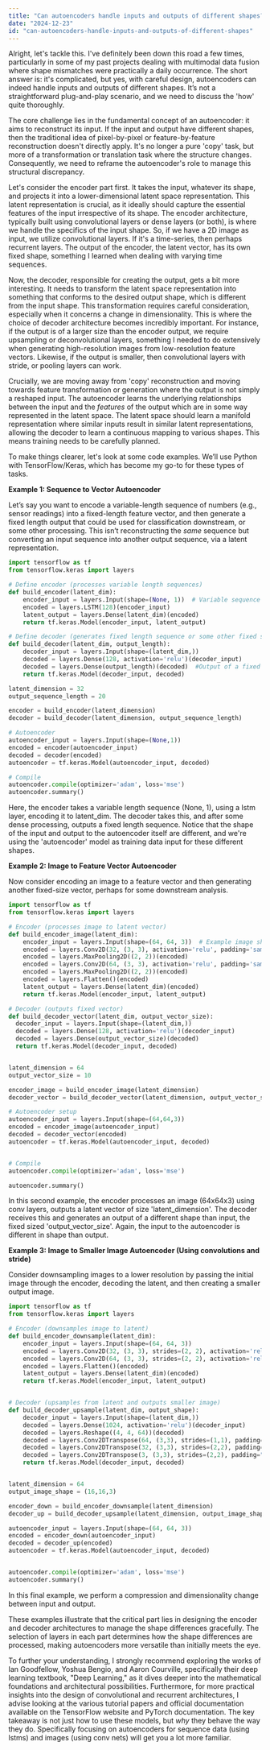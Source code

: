 ```yaml
---
title: "Can autoencoders handle inputs and outputs of different shapes?"
date: "2024-12-23"
id: "can-autoencoders-handle-inputs-and-outputs-of-different-shapes"
---
```


Alright, let's tackle this. I've definitely been down this road a few times, particularly in some of my past projects dealing with multimodal data fusion where shape mismatches were practically a daily occurrence. The short answer is: it's complicated, but yes, with careful design, autoencoders can indeed handle inputs and outputs of different shapes. It’s not a straightforward plug-and-play scenario, and we need to discuss the 'how' quite thoroughly.

The core challenge lies in the fundamental concept of an autoencoder: it aims to reconstruct its input. If the input and output have different shapes, then the traditional idea of pixel-by-pixel or feature-by-feature reconstruction doesn't directly apply. It's no longer a pure 'copy' task, but more of a transformation or translation task where the structure changes. Consequently, we need to reframe the autoencoder's role to manage this structural discrepancy.

Let's consider the encoder part first. It takes the input, whatever its shape, and projects it into a lower-dimensional latent space representation. This latent representation is crucial, as it ideally should capture the essential features of the input irrespective of its shape. The encoder architecture, typically built using convolutional layers or dense layers (or both), is where we handle the specifics of the input shape. So, if we have a 2D image as input, we utilize convolutional layers. If it's a time-series, then perhaps recurrent layers. The output of the encoder, the latent vector, has its own fixed shape, something I learned when dealing with varying time sequences.

Now, the decoder, responsible for creating the output, gets a bit more interesting. It needs to transform the latent space representation into something that conforms to the desired output shape, which is different from the input shape. This transformation requires careful consideration, especially when it concerns a change in dimensionality. This is where the choice of decoder architecture becomes incredibly important. For instance, if the output is of a larger size than the encoder output, we require upsampling or deconvolutional layers, something I needed to do extensively when generating high-resolution images from low-resolution feature vectors. Likewise, if the output is smaller, then convolutional layers with stride, or pooling layers can work.

Crucially, we are moving away from 'copy' reconstruction and moving towards feature transformation or generation where the output is not simply a reshaped input. The autoencoder learns the underlying relationships between the input and the *features* of the output which are in some way represented in the latent space. The latent space should learn a manifold representation where similar inputs result in similar latent representations, allowing the decoder to learn a continuous mapping to various shapes. This means training needs to be carefully planned.

To make things clearer, let's look at some code examples. We’ll use Python with TensorFlow/Keras, which has become my go-to for these types of tasks.

**Example 1: Sequence to Vector Autoencoder**

Let’s say you want to encode a variable-length sequence of numbers (e.g., sensor readings) into a fixed-length feature vector, and then generate a fixed length output that could be used for classification downstream, or some other processing. This isn’t reconstructing the *same* sequence but converting an input sequence into another output sequence, via a latent representation.

```python
import tensorflow as tf
from tensorflow.keras import layers

# Define encoder (processes variable length sequences)
def build_encoder(latent_dim):
    encoder_input = layers.Input(shape=(None, 1))  # Variable sequence length, 1 feature
    encoded = layers.LSTM(128)(encoder_input)
    latent_output = layers.Dense(latent_dim)(encoded)
    return tf.keras.Model(encoder_input, latent_output)

# Define decoder (generates fixed length sequence or some other fixed shape output)
def build_decoder(latent_dim, output_length):
    decoder_input = layers.Input(shape=(latent_dim,))
    decoded = layers.Dense(128, activation='relu')(decoder_input)
    decoded = layers.Dense(output_length)(decoded)  #Output of a fixed length
    return tf.keras.Model(decoder_input, decoded)

latent_dimension = 32
output_sequence_length = 20

encoder = build_encoder(latent_dimension)
decoder = build_decoder(latent_dimension, output_sequence_length)

# Autoencoder
autoencoder_input = layers.Input(shape=(None,1))
encoded = encoder(autoencoder_input)
decoded = decoder(encoded)
autoencoder = tf.keras.Model(autoencoder_input, decoded)

# Compile
autoencoder.compile(optimizer='adam', loss='mse')
autoencoder.summary()
```

Here, the encoder takes a variable length sequence (None, 1), using a lstm layer, encoding it to latent_dim. The decoder takes this, and after some dense processing, outputs a fixed length sequence. Notice that the shape of the input and output to the autoencoder itself are different, and we're using the 'autoencoder' model as training data input for these different shapes.

**Example 2: Image to Feature Vector Autoencoder**

Now consider encoding an image to a feature vector and then generating another fixed-size vector, perhaps for some downstream analysis.

```python
import tensorflow as tf
from tensorflow.keras import layers

# Encoder (processes image to latent vector)
def build_encoder_image(latent_dim):
    encoder_input = layers.Input(shape=(64, 64, 3))  # Example image shape
    encoded = layers.Conv2D(32, (3, 3), activation='relu', padding='same')(encoder_input)
    encoded = layers.MaxPooling2D((2, 2))(encoded)
    encoded = layers.Conv2D(64, (3, 3), activation='relu', padding='same')(encoded)
    encoded = layers.MaxPooling2D((2, 2))(encoded)
    encoded = layers.Flatten()(encoded)
    latent_output = layers.Dense(latent_dim)(encoded)
    return tf.keras.Model(encoder_input, latent_output)

# Decoder (outputs fixed vector)
def build_decoder_vector(latent_dim, output_vector_size):
  decoder_input = layers.Input(shape=(latent_dim,))
  decoded = layers.Dense(128, activation='relu')(decoder_input)
  decoded = layers.Dense(output_vector_size)(decoded)
  return tf.keras.Model(decoder_input, decoded)


latent_dimension = 64
output_vector_size = 10

encoder_image = build_encoder_image(latent_dimension)
decoder_vector = build_decoder_vector(latent_dimension, output_vector_size)

# Autoencoder setup
autoencoder_input = layers.Input(shape=(64,64,3))
encoded = encoder_image(autoencoder_input)
decoded = decoder_vector(encoded)
autoencoder = tf.keras.Model(autoencoder_input, decoded)


# Compile
autoencoder.compile(optimizer='adam', loss='mse')

autoencoder.summary()
```

In this second example, the encoder processes an image (64x64x3) using conv layers, outputs a latent vector of size 'latent_dimension'. The decoder receives this and generates an output of a different shape than input, the fixed sized 'output_vector_size'. Again, the input to the autoencoder is different in shape than output.

**Example 3: Image to Smaller Image Autoencoder (Using convolutions and stride)**

Consider downsampling images to a lower resolution by passing the initial image through the encoder, decoding the latent, and then creating a smaller output image.

```python
import tensorflow as tf
from tensorflow.keras import layers

# Encoder (downsamples image to latent)
def build_encoder_downsample(latent_dim):
    encoder_input = layers.Input(shape=(64, 64, 3))
    encoded = layers.Conv2D(32, (3, 3), strides=(2, 2), activation='relu', padding='same')(encoder_input)
    encoded = layers.Conv2D(64, (3, 3), strides=(2, 2), activation='relu', padding='same')(encoded)
    encoded = layers.Flatten()(encoded)
    latent_output = layers.Dense(latent_dim)(encoded)
    return tf.keras.Model(encoder_input, latent_output)


# Decoder (upsamples from latent and outputs smaller image)
def build_decoder_upsample(latent_dim, output_shape):
    decoder_input = layers.Input(shape=(latent_dim,))
    decoded = layers.Dense(1024, activation='relu')(decoder_input)
    decoded = layers.Reshape((4, 4, 64))(decoded)
    decoded = layers.Conv2DTranspose(64, (3,3), strides=(1,1), padding="same", activation="relu")(decoded)
    decoded = layers.Conv2DTranspose(32, (3,3), strides=(2,2), padding="same", activation="relu")(decoded)
    decoded = layers.Conv2DTranspose(3, (3,3), strides=(2,2), padding="same", activation="relu")(decoded)
    return tf.keras.Model(decoder_input, decoded)


latent_dimension = 64
output_image_shape = (16,16,3)

encoder_down = build_encoder_downsample(latent_dimension)
decoder_up = build_decoder_upsample(latent_dimension, output_image_shape)

autoencoder_input = layers.Input(shape=(64, 64, 3))
encoded = encoder_down(autoencoder_input)
decoded = decoder_up(encoded)
autoencoder = tf.keras.Model(autoencoder_input, decoded)


autoencoder.compile(optimizer='adam', loss='mse')
autoencoder.summary()
```

In this final example, we perform a compression and dimensionality change between input and output.

These examples illustrate that the critical part lies in designing the encoder and decoder architectures to manage the shape differences gracefully. The selection of layers in each part determines how the shape differences are processed, making autoencoders more versatile than initially meets the eye.

To further your understanding, I strongly recommend exploring the works of Ian Goodfellow, Yoshua Bengio, and Aaron Courville, specifically their deep learning textbook, "Deep Learning," as it dives deeper into the mathematical foundations and architectural possibilities. Furthermore, for more practical insights into the design of convolutional and recurrent architectures, I advise looking at the various tutorial papers and official documentation available on the TensorFlow website and PyTorch documentation. The key takeaway is not just how to use these models, but *why* they behave the way they do. Specifically focusing on autoencoders for sequence data (using lstms) and images (using conv nets) will get you a lot more familiar.

